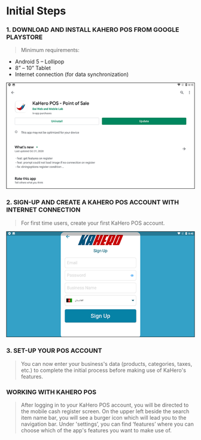 # **Initial Steps**

### 1. DOWNLOAD AND INSTALL KAHERO POS FROM GOOGLE PLAYSTORE
> Minimum requirements:
* Android 5 – Lollipop
* 8” – 10” Tablet
* Internet connection (for data synchronization)

>

![install](_initialsteps/1install.png)

### 2. SIGN-UP AND CREATE A KAHERO POS ACCOUNT WITH INTERNET CONNECTION
> For first time users, create your first KaHero POS account.

>

![signup](_initialsteps/2signup.png)

### 3. SET-UP YOUR POS ACCOUNT
> You can now enter your business's data (products, categories,
taxes, etc.) to complete the initial process before making use of
KaHero's features.

### WORKING WITH KAHERO POS
> After logging in to your KaHero POS account, you will be
directed to the mobile cash register screen. On the upper left beside
the search item name bar, you will see a burger icon which will lead
you to the navigation bar. Under 'settings’, you can find ‘features’
where you can choose which of the app's features you want to make
use of.